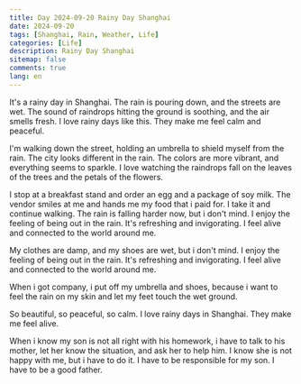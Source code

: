```yaml
---
title: Day 2024-09-20 Rainy Day Shanghai
date: 2024-09-20
tags: [Shanghai, Rain, Weather, Life]
categories: [Life]
description: Rainy Day Shanghai
sitemap: false
comments: true
lang: en
---
```


It's a rainy day in Shanghai. The rain is pouring down, and the streets are wet. The sound of raindrops hitting the ground is soothing, and the air smells fresh. I love rainy days like this. They make me feel calm and peaceful.

I'm walking down the street, holding an umbrella to shield myself from the rain. The city looks different in the rain. The colors are more vibrant, and everything seems to sparkle. I love watching the raindrops fall on the leaves of the trees and the petals of the flowers.

I stop at a breakfast stand and order an egg and a package of soy milk. The vendor smiles at me and hands me my food that i paid for. I take it and continue walking. The rain is falling harder now, but i don't mind. I enjoy the feeling of being out in the rain. It's refreshing and invigorating. I feel alive and connected to the world around me.

My clothes are damp, and my shoes are wet, but i don't mind. I enjoy the feeling of being out in the rain. It's refreshing and invigorating. I feel alive and connected to the world around me.

When i got company, i put off my umbrella and shoes, because i want to feel the rain on my skin and let my feet touch the wet ground. 

So beautiful, so peaceful, so calm. I love rainy days in Shanghai. They make me feel alive.

When i know my son is not all right with his homework, i have to talk to his mother, let her know the situation, and ask her to help him. I know she is not happy with me, but i have to do it. I have to be responsible for my son. I have to be a good father.